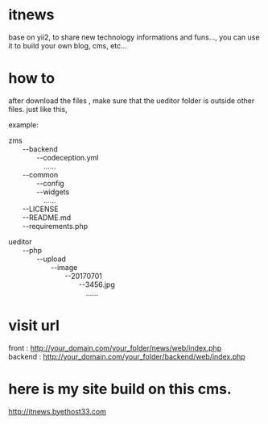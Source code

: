 # itnews
base on yii2, to share new technology informations and funs..., you can use it to build your own blog, cms, etc...


# how to 
after download the files , make sure that the ueditor folder is outside other files. just like this,

example:

zms       
  &emsp;&emsp;--backend       
  &emsp;&emsp;&emsp;&emsp;--codeception.yml       
  &emsp;&emsp;&emsp;&emsp;&emsp;......       
  &emsp;&emsp;--common       
  &emsp;&emsp;&emsp;&emsp;--config       
  &emsp;&emsp;&emsp;&emsp;--widgets      
  &emsp;&emsp;&emsp;&emsp;&emsp;......    
  &emsp;&emsp;--LICENSE    
  &emsp;&emsp;--README.md    
  &emsp;&emsp;--requirements.php    
   
        
ueditor    
  &emsp;&emsp;--php    
  &emsp;&emsp;&emsp;&emsp;--upload    
  &emsp;&emsp;&emsp;&emsp;&emsp;&emsp;--image     
  &emsp;&emsp;&emsp;&emsp;&emsp;&emsp;&emsp;&emsp;--20170701     
  &emsp;&emsp;&emsp;&emsp;&emsp;&emsp;&emsp;&emsp;&emsp;&emsp;--3456.jpg          
  &emsp;&emsp;&emsp;&emsp;&emsp;&emsp;&emsp;&emsp;&emsp;&emsp;&emsp;......
       
       
       
       
# visit url          
front : http://your_domain.com/your_folder/news/web/index.php       
backend : http://your_domain.com/your_folder/backend/web/index.php

       
       
# here is my site build on this cms.      
http://itnews.byethost33.com  
      

